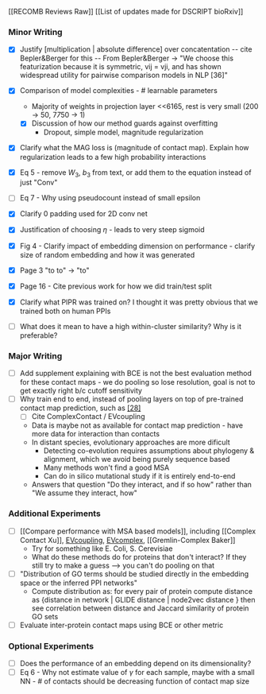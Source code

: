 [[RECOMB Reviews Raw]]
[[List of updates made for DSCRIPT bioRxiv]]

### Minor Writing
- [x] Justify [multiplication | absolute difference] over concatentation -- cite Bepler&Berger for this -- From Bepler&Berger -> "We choose this featurization because it is symmetric, vij = vji, and has shown widespread utility for pairwise comparison models in NLP [36]"
- [x] Comparison of model complexities - # learnable parameters
    - Majority of weights in projection layer <<6165, rest is very small (200 -> 50, 7*7*50 -> 1)
    - [x] Discussion of how our method guards against overfitting
        - Dropout, simple model, magnitude regularization
- [x] Clarify what the MAG loss is (magnitude of contact map). Explain how regularization leads to a few high probability interactions
- [x] Eq 5 - remove $W_3$, $b_3$ from text, or add them to the equation instead of just "Conv"
- [ ] Eq 7 - Why using pseudocount instead of small epsilon
- [x] Clarify 0 padding used for 2D conv net
- [x] Justification of choosing $\eta$ - leads to very steep sigmoid
- [x] Fig 4 - Clarify impact of embedding dimension on performance - clarify size of random embedding and how it was generated
- [x] Page 3 "to to" -> "to"
- [x] Page 16 - Cite previous work for how we did train/test split
- [x] Clarify what PIPR was trained on? I thought it was pretty obvious that we trained both on human PPIs
- [ ] What does it mean to have a high within-cluster similarity? Why is it preferable?


### Major Writing
- [ ] Add supplement explaining with BCE is not the best evaluation method for these contact maps - we do pooling so lose resolution, goal is not to get exactly right b/c cutoff sensitivity
- [ ]  Why train end to end, instead of pooling layers on top of pre-trained contact map prediction, such as [\[28\]](https://pubmed.ncbi.nlm.nih.gov/29275173/)
    - [ ] Cite ComplexContact / EVcoupling
    - Data is maybe not as available for contact map prediction - have more data for interaction than contacts
    - In distant species, evolutionary approaches are more dificult
        - Detecting co-evolution requires assumptions about phylogeny & alignment, which we avoid being purely sequence based
        - Many methods won't find a good MSA
        - Can do in silico mutational study if it is entirely end-to-end
    - Answers that question "Do they interact, and if so how" rather than "We assume they interact, how"

### Additional Experiments
- [ ] [[Compare performance with MSA based models]], including [[Complex Contact Xu]],  [EVcoupling](https://github.com/debbiemarkslab/EVcouplings), [EVcomplex](https://elifesciences.org/articles/03430), [[Gremlin-Complex Baker]]
    - Try for something like E. Coli, S. Cerevisiae
    - What do these methods do for proteins that don't interact? If they still try to make a guess --> you can't do pooling on that
- [ ] "Distribution of GO terms should be studied directly in the embedding space or the inferred PPI networks"
    - Compute distribution as: for every pair of protein compute distance as {distance in network | GLIDE distance | node2vec distance } then see correlation between distance and Jaccard similarity of protein GO sets
- [ ] Evaluate inter-protein contact maps using BCE or other metric

### Optional Experiments
- [ ] Does the performance of an embedding depend on its dimensionality?
- [ ] Eq 6 - Why not estimate value of $\gamma$ for each sample, maybe with a small NN - # of contacts should be decreasing function of contact map size